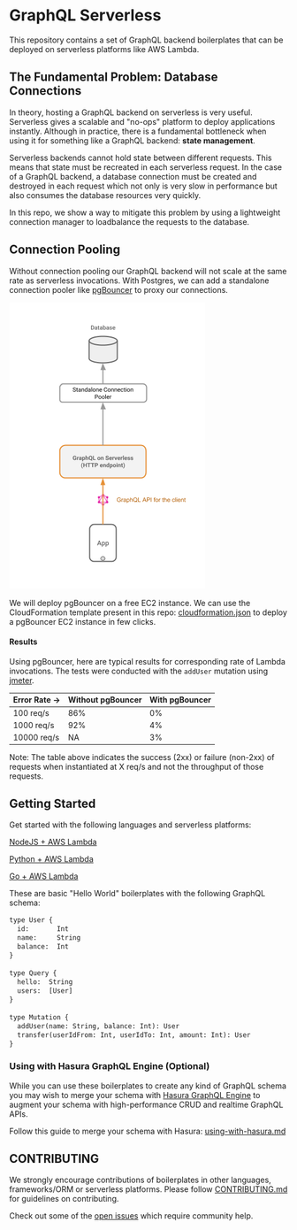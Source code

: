 # GraphQL Serverless

This repository contains a set of GraphQL backend boilerplates that can be deployed on serverless platforms like AWS Lambda.

## The Fundamental Problem: Database Connections

In theory, hosting a GraphQL backend on serverless is very useful. Serverless gives a scalable and "no-ops" platform to deploy applications instantly. Although in practice, there is a fundamental bottleneck when using it for something like a GraphQL backend: **state management**.

Serverless backends cannot hold state between different requests. This means that state must be recreated in each serverless request. In the case of a GraphQL backend, a database connection must be created and destroyed in each request which not only is very slow in performance but also consumes the database resources very quickly.

In this repo, we show a way to mitigate this problem by using a lightweight connection manager to loadbalance the requests to the database.

## Connection Pooling

Without connection pooling our GraphQL backend will not scale at the same rate as serverless invocations. With Postgres, we can add a standalone connection pooler like [pgBouncer](https://pgbouncer.github.io/) to proxy our connections.

![architecture](_assets/architecture.png)

We will deploy pgBouncer on a free EC2 instance. We can use the CloudFormation template present in this repo: [cloudformation.json](cloudformation/cloudformation.json) to deploy a pgBouncer EC2 instance in few clicks.

#### Results

Using pgBouncer, here are typical results for corresponding rate of Lambda invocations. The tests were conducted with the `addUser` mutation using [jmeter](https://jmeter.apache.org/).

|  Error Rate -> | Without pgBouncer | With pgBouncer|
| -------------- | ----------------- | ------------- |
| 100 req/s      | 86%               | 0%            |
| 1000 req/s     | 92%               | 4%            |
| 10000 req/s    | NA                | 3%            |

Note: The table above indicates the success (2xx) or failure (non-2xx) of requests when instantiated at X req/s and not the throughput of those requests.

## Getting Started

Get started with the following languages and serverless platforms:

[NodeJS + AWS Lambda](aws-nodejs/apollo-sequelize)

[Python + AWS Lambda](aws-python/graphene-sqlalchemy)

[Go + AWS Lambda](aws-go/graphqlgo-gorm)

These are basic "Hello World" boilerplates with the following GraphQL schema:

```
type User {
  id:       Int
  name:     String
  balance:  Int
}

type Query {
  hello:  String
  users:  [User]
}

type Mutation {
  addUser(name: String, balance: Int): User
  transfer(userIdFrom: Int, userIdTo: Int, amount: Int): User
}
```

### Using with Hasura GraphQL Engine (Optional)

While you can use these boilerplates to create any kind of GraphQL schema you may wish to merge your schema with [Hasura GraphQL Engine](https://hasura.io) to augment your schema with high-performance CRUD and realtime GraphQL APIs.

Follow this guide to merge your schema with Hasura: [using-with-hasura.md](using-with-hasura.md)

## CONTRIBUTING

We strongly encourage contributions of boilerplates in other languages, frameworks/ORM or serverless platforms. Please follow [CONTRIBUTING.md](CONTRIBUTING.md) for guidelines on contributing.

Check out some of the [open issues](https://github.com/hasura/graphql-serverless/issues?q=is%3Aissue+is%3Aopen+label%3A%22help+wanted%22) which require community help.
